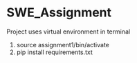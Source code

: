 # SWE_Assignment
Project uses virtual environment
in terminal
1. source assignment1/bin/activate
2. pip install requirements.txt